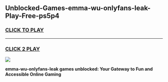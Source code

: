 
## Unblocked-Games-emma-wu-onlyfans-leak-Play-Free-ps5p4
<h3>
<a href="https://premium76.site?title=emma-wu-onlyfans-leak&ref=24M">CLICK TO PLAY</a></h3>
<hr>

<h3>
<a href="https://premium76.site?title=emma-wu-onlyfans-leak&ref=24M">CLICK 2 PLAY</a>
  
</h3>

<a href="https://premium76.site?title=emma-wu-onlyfans-leak&ref=24M"><img src="https://clearcache.store/games.png"></a>


**emma-wu-onlyfans-leak games unblocked: Your Gateway to Fun and Accessible Online Gaming**
